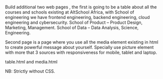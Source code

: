 Build additional two web pages , the first is going to be a table about all the courses and schools existing at AltSchool Africa, with School of engineering we have frontend engineering, backend engineering, cloud engineering and cybersecurity. School of Product – Product Design, Marketing, Management. School of Data – Data Analysis, Science, Engineering.

Second page is a page where you use all the media element existing in html to create powerful message about yourself. Specially use picture element with more that 3 sources with responsiveness for mobile, tablet and laptop.

table.html and media.html

NB: Strictly without CSS.